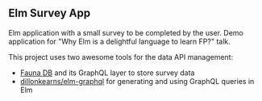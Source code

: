 ## Elm Survey App

Elm application with a small survey to be completed by the user. Demo application for "Why Elm is a delightful language to learn FP?" talk.

This project uses two awesome tools for the data API management:
- [Fauna DB](https://fauna.com/) and its GraphQL layer to store survey data
- [dillonkearns/elm-graphql](https://github.com/dillonkearns/elm-graphql) for generating and using GraphQL queries in Elm
